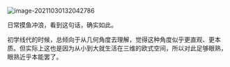 ![image-20211030132042786](C:\Users\Five\Desktop\note\img\image-20211030132042786.png)

日常摸鱼冲浪，看到这句话，确实如此。

初学线代的时候，总倾向于从几何角度去理解，觉得这种角度似乎更直观、更本质。但实际上这也是因为从小到大就生活在三维的欧式空间，所以对此足够眼熟，眼熟近乎本能罢了。